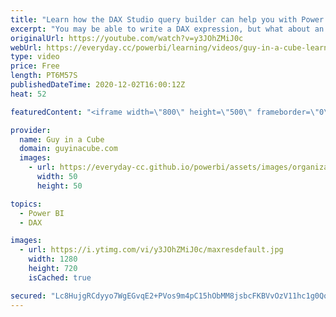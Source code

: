 ```yaml
---
title: "Learn how the DAX Studio query builder can help you with Power BI"
excerpt: "You may be able to write a DAX expression, but what about an actual DAX query? DAX queries can help you validate data and fine tune your DAX expressions used for Power BI. Patrick shows you how!  📢 Become a member: https://guyinacu.be/membership \r \r *******************\r \r Want to take your Power BI"
originalUrl: https://youtube.com/watch?v=y3JOhZMiJ0c
webUrl: https://everyday.cc/powerbi/learning/videos/guy-in-a-cube-learn-how-the-dax-studio-query-builder-can-help-you-with-power-bi/
type: video
price: Free
length: PT6M57S
publishedDateTime: 2020-12-02T16:00:12Z
heat: 52

featuredContent: "<iframe width=\"800\" height=\"500\" frameborder=\"0\" src=\"https://www.youtube.com/embed/y3JOhZMiJ0c\" allow=\"accelerometer; autoplay; encrypted-media; gyroscope; picture-in-picture\" allowfullscreen></iframe>"

provider:
  name: Guy in a Cube
  domain: guyinacube.com
  images:
    - url: https://everyday-cc.github.io/powerbi/assets/images/organizations/guyinacube.com-50x50.jpg
      width: 50
      height: 50

topics:
  - Power BI
  - DAX

images:
  - url: https://i.ytimg.com/vi/y3JOhZMiJ0c/maxresdefault.jpg
    width: 1280
    height: 720
    isCached: true

secured: "Lc8HujgRCdyyo7WgEGvqE2+PVos9m4pC15hObMM8jsbcFKBVvOzV11hc1g0Qq61P2iAD6jjP9epzO0nVayJdqYqU45mwBITBMRqzla+L5hpIqkUm6p/X+pSuUsSECFTpr6J5dXS6TyQa+jAg8B43O/vTgBAKweD5+RXNz7XBrB8/AVUEhfGcF/VCUIjOJQ3YtD0UyDAkO+BnMXBUteNXYbhGfqnXWQbowedOIRaBFXybw/cZyl3hPOef4uXJI8naNhVI4bafrgOTO6MZPT8w/rPcwcLUWtG1yIFIEOvXJWkqXKCENPProUlYw/vUVcOP9Z5vfjsuHU0vZBuoha+q2+Gh8Hg1wPWzDaR15ZaCZOmyKnly/WBUCChUGS6OPrlxUlYuShZQs+tMlDPy1cn/OJQ/WcTcsMsWBy9Qmzzf21M=;S/sjOoAfLx5R32+xA2+xhw=="
---
```


